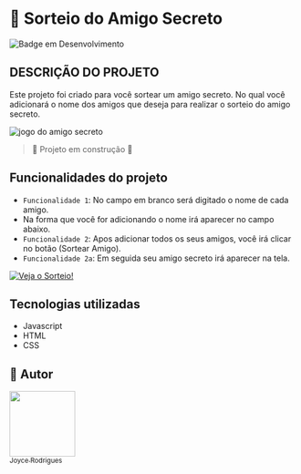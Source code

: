 # 🎁 Sorteio do Amigo Secreto</span>
![Badge em Desenvolvimento](http://img.shields.io/static/v1?label=STATUS&message=EM%20DESENVOLVIMENTO&color=GREEN&style=for-the-badge)

## DESCRIÇÃO DO PROJETO

  Este projeto foi criado para você sortear um amigo secreto.
  No qual você adicionará o nome dos amigos que deseja para 
  realizar o sorteio do amigo secreto.

 ![jogo do amigo secreto](https://github.com/user-attachments/assets/933b2373-9977-451d-861b-cd1efe5b7ebf)

> :construction: Projeto em construção :construction:

## Funcionalidades do projeto

- `Funcionalidade 1`: No campo em branco será digitado o nome de cada amigo.
- Na forma que você for adicionando o nome irá aparecer no campo abaixo.
- `Funcionalidade 2`: Apos adicionar todos os seus amigos, você irá clicar no botão (Sortear Amigo).
- `Funcionalidade 2a`: Em seguida seu amigo secreto irá aparecer na tela. 
 
 [![Veja o Sorteio!](![amigo-secreto](https://github.com/user-attachments/assets/f6af9fef-b367-415f-b153-aafc7744aa85))](https://github.com/user-attachments/assets/2d5db485-b5d5-4c6a-91cb-8bad4febd633)

## Tecnologias utilizadas
- Javascript
- HTML
- CSS
  
 ## 👥 Autor  
 
[<img loading="lazy" src="https://avatars.githubusercontent.com/u/179622527?s=400&u=8b675804deebb351465bebcd9e0a1d7be13f4dd0&v=4" width=115><br><sub>Joyce Rodrigues</sub>](https://github.com/Joyce784)
 



